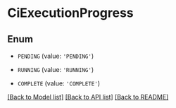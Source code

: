 # CiExecutionProgress


## Enum

* `PENDING` (value: `'PENDING'`)

* `RUNNING` (value: `'RUNNING'`)

* `COMPLETE` (value: `'COMPLETE'`)

[[Back to Model list]](../README.md#documentation-for-models) [[Back to API list]](../README.md#documentation-for-api-endpoints) [[Back to README]](../README.md)


